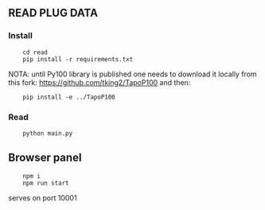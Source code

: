 ## READ PLUG DATA

### Install
```
    cd read
    pip install -r requirements.txt
```
NOTA: until Py100 library is published one needs to download it locally from this fork: https://github.com/tking2/TapoP100
and then:

```
    pip install -e ../TapoP100
```

### Read
```
    python main.py
```

## Browser panel

```
    npm i
    npm run start
```

serves on port 10001

